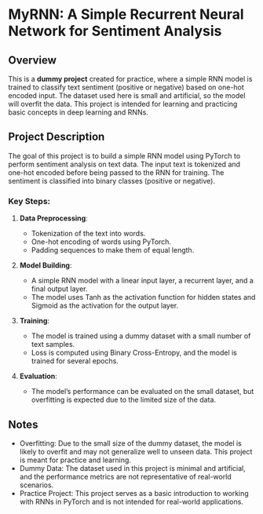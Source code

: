 # MyRNN: A Simple Recurrent Neural Network for Sentiment Analysis

## Overview

This is a **dummy project** created for practice, where a simple RNN model is trained to classify text sentiment (positive or negative) based on one-hot encoded input. The dataset used here is small and artificial, so the model will overfit the data. This project is intended for learning and practicing basic concepts in deep learning and RNNs.

## Project Description

The goal of this project is to build a simple RNN model using PyTorch to perform sentiment analysis on text data. The input text is tokenized and one-hot encoded before being passed to the RNN for training. The sentiment is classified into binary classes (positive or negative).

### Key Steps:
1. **Data Preprocessing**:
   - Tokenization of the text into words.
   - One-hot encoding of words using PyTorch.
   - Padding sequences to make them of equal length.
   
2. **Model Building**:
   - A simple RNN model with a linear input layer, a recurrent layer, and a final output layer.
   - The model uses Tanh as the activation function for hidden states and Sigmoid as the activation for the output layer.

3. **Training**:
   - The model is trained using a dummy dataset with a small number of text samples.
   - Loss is computed using Binary Cross-Entropy, and the model is trained for several epochs.

4. **Evaluation**:
   - The model’s performance can be evaluated on the small dataset, but overfitting is expected due to the limited size of the data.

## Notes

- Overfitting: Due to the small size of the dummy dataset, the model is likely to overfit and may not generalize well to unseen data. This project is meant for practice and learning.
- Dummy Data: The dataset used in this project is minimal and artificial, and the performance metrics are not representative of real-world scenarios.
- Practice Project: This project serves as a basic introduction to working with RNNs in PyTorch and is not intended for real-world applications.